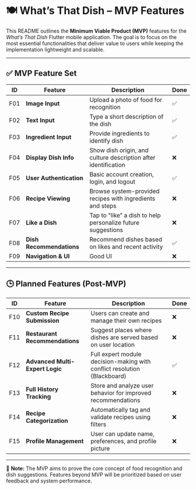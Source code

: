 # 🍽️ What’s That Dish – MVP Features

This README outlines the **Minimum Viable Product (MVP)** features for the *What’s That Dish* Flutter mobile application. The goal is to focus on the most essential functionalities that deliver value to users while keeping the implementation lightweight and scalable.

---

## ✅ MVP Feature Set

| ID   | Feature                 | Description                                                                 | Done |
|------|-------------------------|-----------------------------------------------------------------------------|------|
| F01  | **Image Input**         | Upload a photo of food for recognition                                      | ✅   |
| F02  | **Text Input**          | Type a short description of the dish                                        | ✅   |
| F03  | **Ingredient Input**    | Provide ingredients to identify dish                                        | ✅   |
| F04  | **Display Dish Info**   | Show dish origin, and culture description after identification              | ❌   |
| F05  | **User Authentication** | Basic account creation, login, and logout                                   | ✅   |
| F06  | **Recipe Viewing**      | Browse system-provided recipes with ingredients and steps                   | ❌   |
| F07  | **Like a Dish**         | Tap to “like” a dish to help personalize future suggestions                 | ❌   |
| F08  | **Dish Recommendations**| Recommend dishes based on likes and recent activity                         | ✅   |
| F09  | **Navigation & UI**     | Good UI                                                                     | ❌   |

---

## 🕒 Planned Features (Post-MVP)

| ID   | Feature                        | Description                                                                 | Done |
|------|--------------------------------|-----------------------------------------------------------------------------|------|
| F10  | **Custom Recipe Submission**   | Users can create and manage their own recipes                              | ❌   |
| F11  | **Restaurant Recommendations** | Suggest places where dishes are served based on user location              | ❌   |
| F12  | **Advanced Multi-Expert Logic**| Full expert module decision-making with conflict resolution (Blackboard)    | ✅   |
| F13  | **Full History Tracking**      | Store and analyze user behavior for improved recommendations               | ❌   |
| F14  | **Recipe Categorization**      | Automatically tag and validate recipes using filters                       | ❌   |
| F15  | **Profile Management**         | User can update name, preferences, and profile picture                     | ❌   |

---

📌 **Note:** The MVP aims to prove the core concept of food recognition and dish suggestions. Features beyond MVP will be prioritized based on user feedback and system performance.
